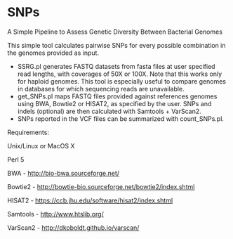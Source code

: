 # SNPs
A Simple Pipeline to Assess Genetic Diversity Between Bacterial Genomes

This simple tool calculates pairwise SNPs for every possible combination in the genomes provided as input.

-	SSRG.pl generates FASTQ datasets from fasta files at user specified read lengths, with coverages of 50X or 100X. Note that this works only for haploid genomes. This tool is especially useful to compare genomes in databases for which sequencing reads are unavailable.
-	get_SNPs.pl maps FASTQ files provided against references genomes using BWA, Bowtie2 or HISAT2, as specified by the user. SNPs and indels (optional) are then calculated with Samtools + VarScan2.
-	SNPs reported in the VCF files can be summarized with count_SNPs.pl.

Requirements:

Unix/Linux or MacOS X

Perl 5

BWA - http://bio-bwa.sourceforge.net/

Bowtie2 - http://bowtie-bio.sourceforge.net/bowtie2/index.shtml

HISAT2 - https://ccb.jhu.edu/software/hisat2/index.shtml

Samtools - http://www.htslib.org/

VarScan2 - http://dkoboldt.github.io/varscan/
